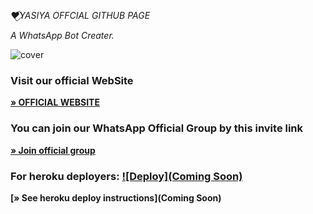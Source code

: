 _❤️⃟YASIYA OFFCIAL GITHUB PAGE_


*A WhatsApp Bot Creater.*

![cover](https://telegra.ph/file/f3c505c3a8add1841d9e2.jpg)


### Visit our official WebSite
**[» OFFICIAL WEBSITE](https://sites.google.com/view/yasiyaytofficial/home)**

### You can join our WhatsApp Official Group by this invite link

**[» Join official group](https://chat.whatsapp.com/LImQ863zlRo9FflfpuuUUM)**

### For heroku deployers: [![Deploy](Coming Soon)](https://heroku.com/deploy)

**[» See heroku deploy instructions](Coming Soon)**


